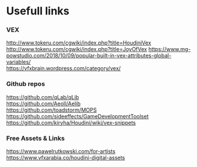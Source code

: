 # Usefull links

### VEX

http://www.tokeru.com/cgwiki/index.php?title=HoudiniVex  <br>
http://www.tokeru.com/cgwiki/index.php?title=JoyOfVex
https://www.mg-powstudio.com/2018/10/09/popular-built-in-vex-attributes-global-variables/    
https://vfxbrain.wordpress.com/category/vex/     





### Github repos

https://github.com/qLab/qLib  <br>
https://github.com/Aeoll/Aelib  <br>
https://github.com/toadstorm/MOPS  <br>
https://github.com/sideeffects/GameDevelopmentToolset  <br>
https://github.com/kiryha/Houdini/wiki/vex-snippets      


### Free Assets & Links

https://www.pawelrutkowski.com/for-artists  
https://www.vfxarabia.co/houdini-digital-assets  
